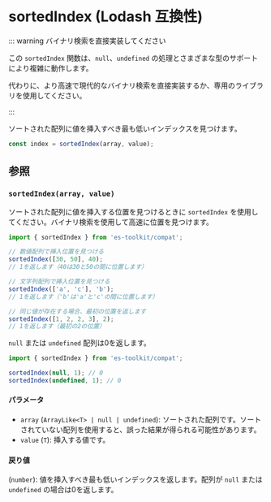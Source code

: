 # sortedIndex (Lodash 互換性)

::: warning バイナリ検索を直接実装してください

この `sortedIndex` 関数は、`null`、`undefined` の処理とさまざまな型のサポートにより複雑に動作します。

代わりに、より高速で現代的なバイナリ検索を直接実装するか、専用のライブラリを使用してください。

:::

ソートされた配列に値を挿入すべき最も低いインデックスを見つけます。

```typescript
const index = sortedIndex(array, value);
```

## 参照

### `sortedIndex(array, value)`

ソートされた配列に値を挿入する位置を見つけるときに `sortedIndex` を使用してください。バイナリ検索を使用して高速に位置を見つけます。

```typescript
import { sortedIndex } from 'es-toolkit/compat';

// 数値配列で挿入位置を見つける
sortedIndex([30, 50], 40);
// 1を返します（40は30と50の間に位置します）

// 文字列配列で挿入位置を見つける
sortedIndex(['a', 'c'], 'b');
// 1を返します（'b'は'a'と'c'の間に位置します）

// 同じ値が存在する場合、最初の位置を返します
sortedIndex([1, 2, 2, 3], 2);
// 1を返します（最初の2の位置）
```

`null` または `undefined` 配列は0を返します。

```typescript
import { sortedIndex } from 'es-toolkit/compat';

sortedIndex(null, 1); // 0
sortedIndex(undefined, 1); // 0
```

#### パラメータ

- `array` (`ArrayLike<T> | null | undefined`): ソートされた配列です。ソートされていない配列を使用すると、誤った結果が得られる可能性があります。
- `value` (`T`): 挿入する値です。

#### 戻り値

(`number`): 値を挿入すべき最も低いインデックスを返します。配列が `null` または `undefined` の場合は0を返します。
